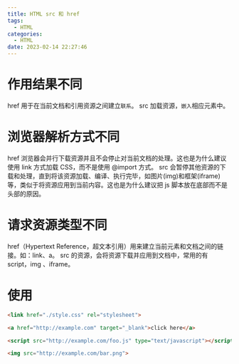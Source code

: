 ```yaml
---
title: HTML src 和 href
tags:
  - HTML
categories:
  - HTML
date: 2023-02-14 22:27:46
---
```


# 作用结果不同

href 用于在当前文档和引用资源之间建立`联系`。
src 加载资源，`嵌入`相应元素中。

# 浏览器解析方式不同

href 浏览器会并行下载资源并且不会停止对当前文档的处理。这也是为什么建议使用 link 方式加载 CSS，而不是使用 @import 方式。
src 会暂停其他资源的下载和处理，直到将该资源加载、编译、执行完毕，如图片(img)和框架(iframe)等，类似于将资源应用到当前内容。这也是为什么建议把 js 脚本放在底部而不是头部的原因。

# 请求资源类型不同

href（Hypertext Reference，超文本引用）用来建立当前元素和文档之间的链接。如：link、a。
src 的资源，会将资源下载并应用到文档中，常用的有 script，img 、iframe。

# 使用

```HTML
<link href="./style.css" rel="stylesheet">

<a href="http://example.com" target="_blank">click here</a>

<script src="http://example.com/foo.js" type="text/javascript"></script>

<img src="http://example.com/bar.png">
```
